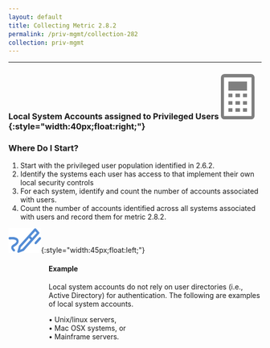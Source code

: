 ```yaml
---
layout: default
title: Collecting Metric 2.8.2
permalink: /priv-mgmt/collection-282
collection: priv-mgmt
---
```

---
### Local System Accounts assigned to Privileged Users ![calc logo](../img/calc.png){:style="width:40px;float:right;"}
### Where Do I Start?

1.	Start with the privileged user population identified in 2.6.2.
2.	Identify the systems each user has access to that implement their own local security controls
3.	For each system, identify and count the number of accounts associated with users.
4.	Count the number of accounts identified across all systems associated with users and record them for metric 2.8.2.

![pencil logo](../img/pencil.png){:style="width:45px;float:left;"}
<style>
div .usa-alert {background-color: #e1f3f8;}
div .usa-alert-text {
padding-left: 5rem;
horizontal-align: right; }
  </style>
  <div class="usa-alert">
  <div class="usa-alert-text">
  <p class="usa-alert-text"><H4>Example</H4>

  Local system accounts do not rely on user directories (i.e., Active Directory) for authentication. The following are examples of local system accounts.</p>
  • Unix/linux servers,
  <br>
  • Mac OSX systems, or
  <br>
  • Mainframe servers.
</div>
</div>
